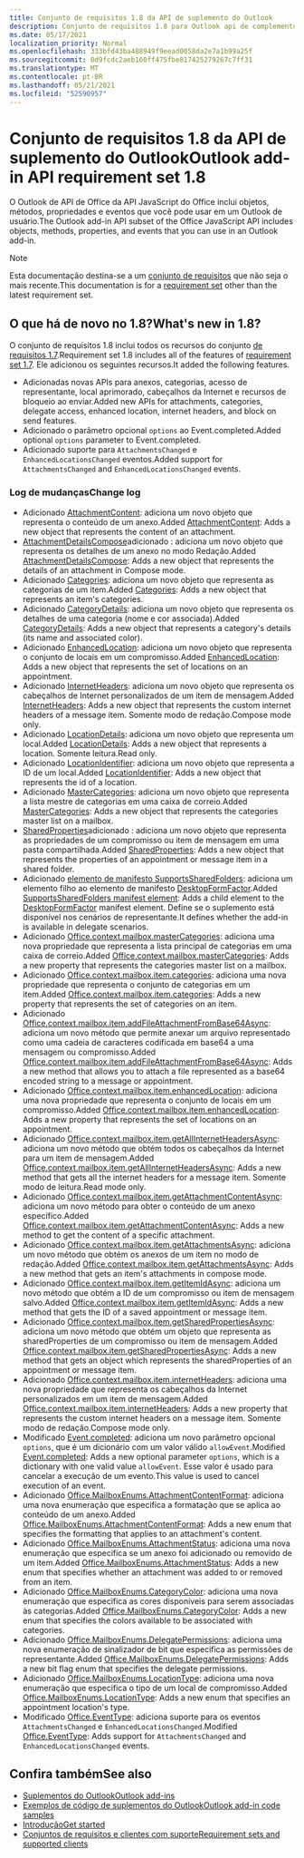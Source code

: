 ```yaml
---
title: Conjunto de requisitos 1.8 da API de suplemento do Outlook
description: Conjunto de requisitos 1.8 para Outlook api de complemento.
ms.date: 05/17/2021
localization_priority: Normal
ms.openlocfilehash: 333bfd43ba488949f9eead0058da2e7a1b99a25f
ms.sourcegitcommit: 0d9fcdc2aeb160ff475fbe817425279267c7ff31
ms.translationtype: MT
ms.contentlocale: pt-BR
ms.lasthandoff: 05/21/2021
ms.locfileid: "52590957"
---
```

# <a name="outlook-add-in-api-requirement-set-18"></a><span data-ttu-id="80b1a-103">Conjunto de requisitos 1.8 da API de suplemento do Outlook</span><span class="sxs-lookup"><span data-stu-id="80b1a-103">Outlook add-in API requirement set 1.8</span></span>

<span data-ttu-id="80b1a-104">O Outlook de API de Office da API JavaScript do Office inclui objetos, métodos, propriedades e eventos que você pode usar em um Outlook de usuário.</span><span class="sxs-lookup"><span data-stu-id="80b1a-104">The Outlook add-in API subset of the Office JavaScript API includes objects, methods, properties, and events that you can use in an Outlook add-in.</span></span>

> [!NOTE]
> <span data-ttu-id="80b1a-105">Esta documentação destina-se a um [conjunto de requisitos](../../requirement-sets/outlook-api-requirement-sets.md) que não seja o mais recente.</span><span class="sxs-lookup"><span data-stu-id="80b1a-105">This documentation is for a [requirement set](../../requirement-sets/outlook-api-requirement-sets.md) other than the latest requirement set.</span></span>

## <a name="whats-new-in-18"></a><span data-ttu-id="80b1a-106">O que há de novo no 1.8?</span><span class="sxs-lookup"><span data-stu-id="80b1a-106">What's new in 1.8?</span></span>

<span data-ttu-id="80b1a-107">O conjunto de requisitos 1.8 inclui todos os recursos do conjunto [de requisitos 1.7](../requirement-set-1.7/outlook-requirement-set-1.7.md).</span><span class="sxs-lookup"><span data-stu-id="80b1a-107">Requirement set 1.8 includes all of the features of [requirement set 1.7](../requirement-set-1.7/outlook-requirement-set-1.7.md).</span></span> <span data-ttu-id="80b1a-108">Ele adicionou os seguintes recursos.</span><span class="sxs-lookup"><span data-stu-id="80b1a-108">It added the following features.</span></span>

- <span data-ttu-id="80b1a-109">Adicionadas novas APIs para anexos, categorias, acesso de representante, local aprimorado, cabeçalhos da Internet e recursos de bloqueio ao enviar.</span><span class="sxs-lookup"><span data-stu-id="80b1a-109">Added new APIs for attachments, categories, delegate access, enhanced location, internet headers, and block on send features.</span></span>
- <span data-ttu-id="80b1a-110">Adicionado o parâmetro opcional `options` ao Event.completed.</span><span class="sxs-lookup"><span data-stu-id="80b1a-110">Added optional `options` parameter to Event.completed.</span></span>
- <span data-ttu-id="80b1a-111">Adicionado suporte para `AttachmentsChanged` e `EnhancedLocationsChanged` eventos.</span><span class="sxs-lookup"><span data-stu-id="80b1a-111">Added support for `AttachmentsChanged` and `EnhancedLocationsChanged` events.</span></span>

### <a name="change-log"></a><span data-ttu-id="80b1a-112">Log de mudanças</span><span class="sxs-lookup"><span data-stu-id="80b1a-112">Change log</span></span>

- <span data-ttu-id="80b1a-113">Adicionado [AttachmentContent](/javascript/api/outlook/office.attachmentcontent?view=outlook-js-1.8&preserve-view=true): adiciona um novo objeto que representa o conteúdo de um anexo.</span><span class="sxs-lookup"><span data-stu-id="80b1a-113">Added [AttachmentContent](/javascript/api/outlook/office.attachmentcontent?view=outlook-js-1.8&preserve-view=true): Adds a new object that represents the content of an attachment.</span></span>
- <span data-ttu-id="80b1a-114">[AttachmentDetailsCompose](/javascript/api/outlook/office.attachmentdetailscompose?view=outlook-js-1.8&preserve-view=true)adicionado : adiciona um novo objeto que representa os detalhes de um anexo no modo Redação.</span><span class="sxs-lookup"><span data-stu-id="80b1a-114">Added [AttachmentDetailsCompose](/javascript/api/outlook/office.attachmentdetailscompose?view=outlook-js-1.8&preserve-view=true): Adds a new object that represents the details of an attachment in Compose mode.</span></span>
- <span data-ttu-id="80b1a-115">Adicionado [Categories](/javascript/api/outlook/office.categories?view=outlook-js-1.8&preserve-view=true): adiciona um novo objeto que representa as categorias de um item.</span><span class="sxs-lookup"><span data-stu-id="80b1a-115">Added [Categories](/javascript/api/outlook/office.categories?view=outlook-js-1.8&preserve-view=true): Adds a new object that represents an item's categories.</span></span>
- <span data-ttu-id="80b1a-116">Adicionado [CategoryDetails](/javascript/api/outlook/office.categorydetails?view=outlook-js-1.8&preserve-view=true): adiciona um novo objeto que representa os detalhes de uma categoria (nome e cor associada).</span><span class="sxs-lookup"><span data-stu-id="80b1a-116">Added [CategoryDetails](/javascript/api/outlook/office.categorydetails?view=outlook-js-1.8&preserve-view=true): Adds a new object that represents a category's details (its name and associated color).</span></span>
- <span data-ttu-id="80b1a-117">Adicionado [EnhancedLocation](/javascript/api/outlook/office.enhancedlocation?view=outlook-js-1.8&preserve-view=true): adiciona um novo objeto que representa o conjunto de locais em um compromisso.</span><span class="sxs-lookup"><span data-stu-id="80b1a-117">Added [EnhancedLocation](/javascript/api/outlook/office.enhancedlocation?view=outlook-js-1.8&preserve-view=true): Adds a new object that represents the set of locations on an appointment.</span></span>
- <span data-ttu-id="80b1a-118">Adicionado [InternetHeaders](/javascript/api/outlook/office.internetheaders?view=outlook-js-1.8&preserve-view=true): adiciona um novo objeto que representa os cabeçalhos de Internet personalizados de um item de mensagem.</span><span class="sxs-lookup"><span data-stu-id="80b1a-118">Added [InternetHeaders](/javascript/api/outlook/office.internetheaders?view=outlook-js-1.8&preserve-view=true): Adds a new object that represents the custom internet headers of a message item.</span></span> <span data-ttu-id="80b1a-119">Somente modo de redação.</span><span class="sxs-lookup"><span data-stu-id="80b1a-119">Compose mode only.</span></span>
- <span data-ttu-id="80b1a-120">Adicionado [LocationDetails](/javascript/api/outlook/office.locationdetails?view=outlook-js-1.8&preserve-view=true): adiciona um novo objeto que representa um local.</span><span class="sxs-lookup"><span data-stu-id="80b1a-120">Added [LocationDetails](/javascript/api/outlook/office.locationdetails?view=outlook-js-1.8&preserve-view=true): Adds a new object that represents a location.</span></span> <span data-ttu-id="80b1a-121">Somente leitura.</span><span class="sxs-lookup"><span data-stu-id="80b1a-121">Read only.</span></span>
- <span data-ttu-id="80b1a-122">Adicionado [LocationIdentifier](/javascript/api/outlook/office.locationidentifier?view=outlook-js-1.8&preserve-view=true): adiciona um novo objeto que representa a ID de um local.</span><span class="sxs-lookup"><span data-stu-id="80b1a-122">Added [LocationIdentifier](/javascript/api/outlook/office.locationidentifier?view=outlook-js-1.8&preserve-view=true): Adds a new object that represents the id of a location.</span></span>
- <span data-ttu-id="80b1a-123">Adicionado [MasterCategories](/javascript/api/outlook/office.mastercategories?view=outlook-js-1.8&preserve-view=true): adiciona um novo objeto que representa a lista mestre de categorias em uma caixa de correio.</span><span class="sxs-lookup"><span data-stu-id="80b1a-123">Added [MasterCategories](/javascript/api/outlook/office.mastercategories?view=outlook-js-1.8&preserve-view=true): Adds a new object that represents the categories master list on a mailbox.</span></span>
- <span data-ttu-id="80b1a-124">[SharedProperties](/javascript/api/outlook/office.sharedproperties?view=outlook-js-1.8&preserve-view=true)adicionado : adiciona um novo objeto que representa as propriedades de um compromisso ou item de mensagem em uma pasta compartilhada.</span><span class="sxs-lookup"><span data-stu-id="80b1a-124">Added [SharedProperties](/javascript/api/outlook/office.sharedproperties?view=outlook-js-1.8&preserve-view=true): Adds a new object that represents the properties of an appointment or message item in a shared folder.</span></span>
- <span data-ttu-id="80b1a-125">Adicionado [elemento de manifesto SupportsSharedFolders](../../manifest/supportssharedfolders.md): adiciona um elemento filho ao elemento de manifesto [DesktopFormFactor](../../manifest/desktopformfactor.md).</span><span class="sxs-lookup"><span data-stu-id="80b1a-125">Added [SupportsSharedFolders manifest element](../../manifest/supportssharedfolders.md): Adds a child element to the [DesktopFormFactor](../../manifest/desktopformfactor.md) manifest element.</span></span> <span data-ttu-id="80b1a-126">Define se o suplemento está disponível nos cenários de representante.</span><span class="sxs-lookup"><span data-stu-id="80b1a-126">It defines whether the add-in is available in delegate scenarios.</span></span>
- <span data-ttu-id="80b1a-127">Adicionado [Office.context.mailbox.masterCategories](office.context.mailbox.md#properties): adiciona uma nova propriedade que representa a lista principal de categorias em uma caixa de correio.</span><span class="sxs-lookup"><span data-stu-id="80b1a-127">Added [Office.context.mailbox.masterCategories](office.context.mailbox.md#properties): Adds a new property that represents the categories master list on a mailbox.</span></span>
- <span data-ttu-id="80b1a-128">Adicionado [Office.context.mailbox.item.categories](office.context.mailbox.item.md#properties): adiciona uma nova propriedade que representa o conjunto de categorias em um item.</span><span class="sxs-lookup"><span data-stu-id="80b1a-128">Added [Office.context.mailbox.item.categories](office.context.mailbox.item.md#properties): Adds a new property that represents the set of categories on an item.</span></span>
- <span data-ttu-id="80b1a-129">Adicionado [Office.context.mailbox.item.addFileAttachmentFromBase64Async](office.context.mailbox.item.md#methods): adiciona um novo método que permite anexar um arquivo representado como uma cadeia de caracteres codificada em base64 a uma mensagem ou compromisso.</span><span class="sxs-lookup"><span data-stu-id="80b1a-129">Added [Office.context.mailbox.item.addFileAttachmentFromBase64Async](office.context.mailbox.item.md#methods): Adds a new method that allows you to attach a file represented as a base64 encoded string to a message or appointment.</span></span>
- <span data-ttu-id="80b1a-130">Adicionado [Office.context.mailbox.item.enhancedLocation](office.context.mailbox.item.md#properties): adiciona uma nova propriedade que representa o conjunto de locais em um compromisso.</span><span class="sxs-lookup"><span data-stu-id="80b1a-130">Added [Office.context.mailbox.item.enhancedLocation](office.context.mailbox.item.md#properties): Adds a new property that represents the set of locations on an appointment.</span></span>
- <span data-ttu-id="80b1a-131">Adicionado [Office.context.mailbox.item.getAllInternetHeadersAsync](office.context.mailbox.item.md#methods): adiciona um novo método que obtém todos os cabeçalhos da Internet para um item de mensagem.</span><span class="sxs-lookup"><span data-stu-id="80b1a-131">Added [Office.context.mailbox.item.getAllInternetHeadersAsync](office.context.mailbox.item.md#methods): Adds a new method that gets all the internet headers for a message item.</span></span> <span data-ttu-id="80b1a-132">Somente modo de leitura.</span><span class="sxs-lookup"><span data-stu-id="80b1a-132">Read mode only.</span></span>
- <span data-ttu-id="80b1a-133">Adicionado [Office.context.mailbox.item.getAttachmentContentAsync](office.context.mailbox.item.md#methods): adiciona um novo método para obter o conteúdo de um anexo específico.</span><span class="sxs-lookup"><span data-stu-id="80b1a-133">Added [Office.context.mailbox.item.getAttachmentContentAsync](office.context.mailbox.item.md#methods): Adds a new method to get the content of a specific attachment.</span></span>
- <span data-ttu-id="80b1a-134">Adicionado [Office.context.mailbox.item.getAttachmentsAsync](office.context.mailbox.item.md#methods): adiciona um novo método que obtém os anexos de um item no modo de redação.</span><span class="sxs-lookup"><span data-stu-id="80b1a-134">Added [Office.context.mailbox.item.getAttachmentsAsync](office.context.mailbox.item.md#methods): Adds a new method that gets an item's attachments in compose mode.</span></span>
- <span data-ttu-id="80b1a-135">Adicionado [Office.context.mailbox.item.getItemIdAsync](office.context.mailbox.item.md#methods): adiciona um novo método que obtém a ID de um compromisso ou item de mensagem salvo.</span><span class="sxs-lookup"><span data-stu-id="80b1a-135">Added [Office.context.mailbox.item.getItemIdAsync](office.context.mailbox.item.md#methods): Adds a new method that gets the ID of a saved appointment or message item.</span></span>
- <span data-ttu-id="80b1a-136">Adicionado [Office.context.mailbox.item.getSharedPropertiesAsync](office.context.mailbox.item.md#methods): adiciona um novo método que obtém um objeto que representa as sharedProperties de um compromisso ou item de mensagem.</span><span class="sxs-lookup"><span data-stu-id="80b1a-136">Added [Office.context.mailbox.item.getSharedPropertiesAsync](office.context.mailbox.item.md#methods): Adds a new method that gets an object which represents the sharedProperties of an appointment or message item.</span></span>
- <span data-ttu-id="80b1a-137">Adicionado [Office.context.mailbox.item.internetHeaders](office.context.mailbox.item.md#properties): adiciona uma nova propriedade que representa os cabeçalhos da Internet personalizados em um item de mensagem.</span><span class="sxs-lookup"><span data-stu-id="80b1a-137">Added [Office.context.mailbox.item.internetHeaders](office.context.mailbox.item.md#properties): Adds a new property that represents the custom internet headers on a message item.</span></span> <span data-ttu-id="80b1a-138">Somente modo de redação.</span><span class="sxs-lookup"><span data-stu-id="80b1a-138">Compose mode only.</span></span>
- <span data-ttu-id="80b1a-139">Modificado [Event.completed](/javascript/api/office/office.addincommands.event#completed-options-): adiciona um novo parâmetro opcional `options`, que é um dicionário com um valor válido `allowEvent`.</span><span class="sxs-lookup"><span data-stu-id="80b1a-139">Modified [Event.completed](/javascript/api/office/office.addincommands.event#completed-options-): Adds a new optional parameter `options`, which is a dictionary with one valid value `allowEvent`.</span></span> <span data-ttu-id="80b1a-140">Esse valor é usado para cancelar a execução de um evento.</span><span class="sxs-lookup"><span data-stu-id="80b1a-140">This value is used to cancel execution of an event.</span></span>
- <span data-ttu-id="80b1a-141">Adicionado [Office.MailboxEnums.AttachmentContentFormat](/javascript/api/outlook/office.mailboxenums.attachmentcontentformat?view=outlook-js-1.8&preserve-view=true): adiciona uma nova enumeração que especifica a formatação que se aplica ao conteúdo de um anexo.</span><span class="sxs-lookup"><span data-stu-id="80b1a-141">Added [Office.MailboxEnums.AttachmentContentFormat](/javascript/api/outlook/office.mailboxenums.attachmentcontentformat?view=outlook-js-1.8&preserve-view=true): Adds a new enum that specifies the formatting that applies to an attachment's content.</span></span>
- <span data-ttu-id="80b1a-142">Adicionado [Office.MailboxEnums.AttachmentStatus](/javascript/api/outlook/office.mailboxenums.attachmentstatus?view=outlook-js-1.8&preserve-view=true): adiciona uma nova enumeração que especifica se um anexo foi adicionado ou removido de um item.</span><span class="sxs-lookup"><span data-stu-id="80b1a-142">Added [Office.MailboxEnums.AttachmentStatus](/javascript/api/outlook/office.mailboxenums.attachmentstatus?view=outlook-js-1.8&preserve-view=true): Adds a new enum that specifies whether an attachment was added to or removed from an item.</span></span>
- <span data-ttu-id="80b1a-143">Adicionado [Office.MailboxEnums.CategoryColor](/javascript/api/outlook/office.mailboxenums.categorycolor?view=outlook-js-1.8&preserve-view=true): adiciona uma nova enumeração que especifica as cores disponíveis para serem associadas às categorias.</span><span class="sxs-lookup"><span data-stu-id="80b1a-143">Added [Office.MailboxEnums.CategoryColor](/javascript/api/outlook/office.mailboxenums.categorycolor?view=outlook-js-1.8&preserve-view=true): Adds a new enum that specifies the colors available to be associated with categories.</span></span>
- <span data-ttu-id="80b1a-144">Adicionado [Office.MailboxEnums.DelegatePermissions](/javascript/api/outlook/office.mailboxenums.delegatepermissions?view=outlook-js-1.8&preserve-view=true): adiciona uma nova enumeração de sinalizador de bit que especifica as permissões de representante.</span><span class="sxs-lookup"><span data-stu-id="80b1a-144">Added [Office.MailboxEnums.DelegatePermissions](/javascript/api/outlook/office.mailboxenums.delegatepermissions?view=outlook-js-1.8&preserve-view=true): Adds a new bit flag enum that specifies the delegate permissions.</span></span>
- <span data-ttu-id="80b1a-145">Adicionado [Office.MailboxEnums.LocationType](/javascript/api/outlook/office.mailboxenums.locationtype?view=outlook-js-1.8&preserve-view=true): adiciona uma nova enumeração que especifica o tipo de um local de compromisso.</span><span class="sxs-lookup"><span data-stu-id="80b1a-145">Added [Office.MailboxEnums.LocationType](/javascript/api/outlook/office.mailboxenums.locationtype?view=outlook-js-1.8&preserve-view=true): Adds a new enum that specifies an appointment location's type.</span></span>
- <span data-ttu-id="80b1a-146">Modificado [Office.EventType](/javascript/api/office/office.eventtype): adiciona suporte para os eventos `AttachmentsChanged` e `EnhancedLocationsChanged`.</span><span class="sxs-lookup"><span data-stu-id="80b1a-146">Modified [Office.EventType](/javascript/api/office/office.eventtype): Adds support for `AttachmentsChanged` and `EnhancedLocationsChanged` events.</span></span>

## <a name="see-also"></a><span data-ttu-id="80b1a-147">Confira também</span><span class="sxs-lookup"><span data-stu-id="80b1a-147">See also</span></span>

- [<span data-ttu-id="80b1a-148">Suplementos do Outlook</span><span class="sxs-lookup"><span data-stu-id="80b1a-148">Outlook add-ins</span></span>](../../../outlook/outlook-add-ins-overview.md)
- [<span data-ttu-id="80b1a-149">Exemplos de código de suplementos do Outlook</span><span class="sxs-lookup"><span data-stu-id="80b1a-149">Outlook add-in code samples</span></span>](https://developer.microsoft.com/outlook/gallery/?filterBy=Outlook,Samples,Add-ins)
- [<span data-ttu-id="80b1a-150">Introdução</span><span class="sxs-lookup"><span data-stu-id="80b1a-150">Get started</span></span>](../../../quickstarts/outlook-quickstart.md)
- [<span data-ttu-id="80b1a-151">Conjuntos de requisitos e clientes com suporte</span><span class="sxs-lookup"><span data-stu-id="80b1a-151">Requirement sets and supported clients</span></span>](../../requirement-sets/outlook-api-requirement-sets.md)
